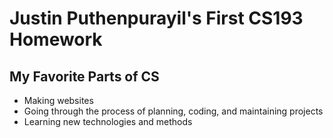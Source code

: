 # Justin Puthenpurayil's First CS193 Homework

## My Favorite Parts of CS

- Making websites
- Going through the process of planning, coding, and maintaining projects
- Learning new technologies and methods
